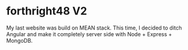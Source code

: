 # forthright48 V2

My last website was build on MEAN stack. This time, I decided to ditch Angular and make it completely server side with Node + Express + MongoDB.
